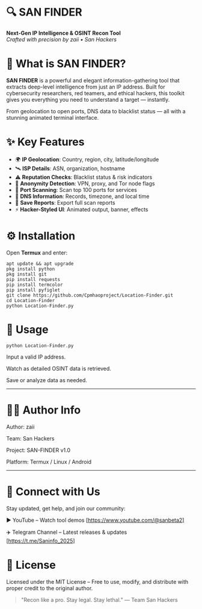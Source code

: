 # 🔍 SAN FINDER
**Next-Gen IP Intelligence & OSINT Recon Tool**  
_Crafted with precision by zaii • San Hackers_



# 🧠 What is SAN FINDER?

**SAN FINDER** is a powerful and elegant information-gathering tool that extracts deep-level intelligence from just an IP address. Built for cybersecurity researchers, red teamers, and ethical hackers, this toolkit gives you everything you need to understand a target — instantly.

From geolocation to open ports, DNS data to blacklist status — all with a stunning animated terminal interface.


# ✨ Key Features

- 🌍 **IP Geolocation**: Country, region, city, latitude/longitude
- 🛰️ **ISP Details**: ASN, organization, hostname
- ⚠️ **Reputation Checks**: Blacklist status & risk indicators
- 🧠 **Anonymity Detection**: VPN, proxy, and Tor node flags
- 🔎 **Port Scanning**: Scan top 100 ports for services
- 🧾 **DNS Information**: Records, timezone, and local time
- 💾 **Save Reports**: Export full scan reports
- ⚡ **Hacker-Styled UI**: Animated output, banner, effects



# ⚙️ Installation

Open **Termux** and enter:

```
apt update && apt upgrade
pkg install python
pkg install git
pip install requests
pip install termcolor
pip install pyfiglet
git clone https://github.com/Cpmhaoproject/Location-Finder.git
cd Location-Finder
python Location-Finder.py
```


# 🚀 Usage
```
python Location-Finder.py
```
Input a valid IP address.

Watch as detailed OSINT data is retrieved.

Save or analyze data as needed.
_________________________________________________

# 🧑‍💻 Author Info

Author: zaii

Team: San Hackers

Project: SAN-FINDER v1.0

Platform: Termux / Linux / Android

__________________________________________________

# 📡 Connect with Us

Stay updated, get help, and join our community:

▶️ YouTube – Watch tool demos [https://www.youtube.com/@sanbeta2]

✈️ Telegram Channel – Latest releases & updates [https://t.me/Saninfo_2025]


# 📜 License

Licensed under the MIT License – Free to use, modify, and distribute with proper credit to the original author.


> "Recon like a pro. Stay legal. Stay lethal."
— Team San Hackers
